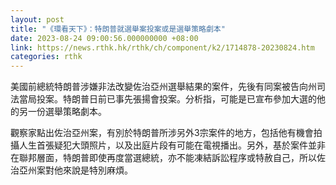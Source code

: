```yaml
---
layout: post
title: "《環看天下》：特朗普就選舉案投案或是選舉策略劇本"
date: 2023-08-24 09:00:56.000000000 +08:00
link: https://news.rthk.hk/rthk/ch/component/k2/1714878-20230824.htm
categories: rthk
---
```


美國前總統特朗普涉嫌非法改變佐治亞州選舉結果的案件，先後有同案被告向州司法當局投案。特朗普日前已事先張揚會投案。分析指，可能是已宣布參加大選的他的另一份選舉策略劇本。

觀察家點出佐治亞州案，有別於特朗普所涉另外3宗案件的地方，包括他有機會拍攝人生首張疑犯大頭照片，以及出庭片段有可能在電視播出。另外，基於案件並非在聯邦層面，特朗普即使再度當選總統，亦不能凍結訴訟程序或特赦自己，所以佐治亞州案對他來說是特別麻煩。
